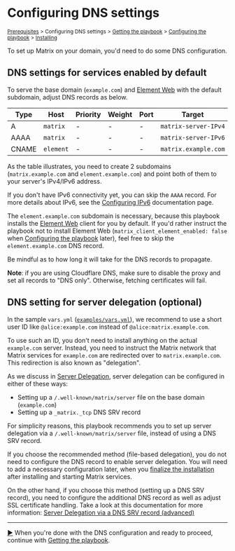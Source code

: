 <!--
SPDX-FileCopyrightText: 2018 - 2024 MDAD project contributors
SPDX-FileCopyrightText: 2018 - 2024 Slavi Pantaleev
SPDX-FileCopyrightText: 2019 Edgars Voroboks
SPDX-FileCopyrightText: 2020 - 2021 Aaron Raimist
SPDX-FileCopyrightText: 2020 Marcel Partap
SPDX-FileCopyrightText: 2020 Rónán Duddy
SPDX-FileCopyrightText: 2021 Yannick Goossens
SPDX-FileCopyrightText: 2022 Julian Foad
SPDX-FileCopyrightText: 2022 Nikita Chernyi
SPDX-FileCopyrightText: 2023 Johan Swetzén
SPDX-FileCopyrightText: 2023 Pierre 'McFly' Marty
SPDX-FileCopyrightText: 2024 - 2025 Suguru Hirahara

SPDX-License-Identifier: AGPL-3.0-or-later
-->

# Configuring DNS settings

<sup>[Prerequisites](prerequisites.md) > Configuring DNS settings > [Getting the playbook](getting-the-playbook.md) > [Configuring the playbook](configuring-playbook.md) > [Installing](installing.md)</sup>

To set up Matrix on your domain, you'd need to do some DNS configuration.

## DNS settings for services enabled by default

To serve the base domain (`example.com`) and [Element Web](configuring-playbook-client-element-web.md) with the default subdomain, adjust DNS records as below.

| Type  | Host      | Priority | Weight | Port | Target               |
| ----- | --------- | -------- | ------ | ---- | ---------------------|
| A     | `matrix`  | -        | -      | -    | `matrix-server-IPv4` |
| AAAA  | `matrix`  | -        | -      | -    | `matrix-server-IPv6` |
| CNAME | `element` | -        | -      | -    | `matrix.example.com` |

As the table illustrates, you need to create 2 subdomains (`matrix.example.com` and `element.example.com`) and point both of them to your server's IPv4/IPv6 address.

If you don't have IPv6 connectivity yet, you can skip the `AAAA` record. For more details about IPv6, see the [Configuring IPv6](./configuring-playbook-ipv6.md) documentation page.

The `element.example.com` subdomain is necessary, because this playbook installs the [Element Web](https://github.com/element-hq/element-web) client for you by default. If you'd rather instruct the playbook not to install Element Web (`matrix_client_element_enabled: false` when [Configuring the playbook](configuring-playbook.md) later), feel free to skip the `element.example.com` DNS record.

Be mindful as to how long it will take for the DNS records to propagate.

**Note**: if you are using Cloudflare DNS, make sure to disable the proxy and set all records to "DNS only". Otherwise, fetching certificates will fail.

## DNS setting for server delegation (optional)

In the sample `vars.yml` ([`examples/vars.yml`](../examples/vars.yml)), we recommend to use a short user ID like `@alice:example.com` instead of `@alice:matrix.example.com`.

To use such an ID, you don't need to install anything on the actual `example.com` server. Instead, you need to instruct the Matrix network that Matrix services for `example.com` are redirected over to `matrix.example.com`. This redirection is also known as "delegation".

As we discuss in [Server Delegation](howto-server-delegation.md), server delegation can be configured in either of these ways:

- Setting up a `/.well-known/matrix/server` file on the base domain (`example.com`)
- Setting up a `_matrix._tcp` DNS SRV record

For simplicity reasons, this playbook recommends you to set up server delegation via a `/.well-known/matrix/server` file, instead of using a DNS SRV record.

If you choose the recommended method (file-based delegation), you do not need to configure the DNS record to enable server delegation. You will need to add a necessary configuration later, when you [finalize the installation](installing.md#finalize-the-installation) after installing and starting Matrix services.

On the other hand, if you choose this method (setting up a DNS SRV record), you need to configure the additional DNS record as well as adjust SSL certificate handling. Take a look at this documentation for more information: [Server Delegation via a DNS SRV record (advanced)](howto-server-delegation.md#server-delegation-via-a-dns-srv-record-advanced)

---------------------------------------------

[▶️](getting-the-playbook.md) When you're done with the DNS configuration and ready to proceed, continue with [Getting the playbook](getting-the-playbook.md).
